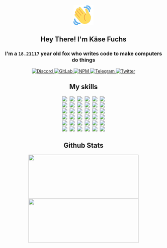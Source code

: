 <div><p align=center><img src=./resources/images/wave.gif width=64px height=64px></p><h2 align=center>Hey There! I'm Käse Fuchs</h2><h3 align=center>I'm a <code>18.21117</code> year old fox who writes code to make computers do things</h3><p align=center><a href=https://discord.com/users/507526681125322772><img alt=Discord src="https://img.shields.io/badge/Discord-5865F2?logo=discord&logoColor=white&style=flat-square#94d65e6c54ebd8745bb36ba24df97003"> </a><a href=https://gitlab.com/kasefuchs><img alt=GitLab src="https://img.shields.io/badge/GitLab-330F63?logo=gitlab&logoColor=white&style=flat-square#94d65e6c54ebd8745bb36ba24df97003"> </a><a href=https://npmjs.com/~kasefuchs><img alt=NPM src="https://img.shields.io/badge/NPM-CB3837?logo=npm&logoColor=white&style=flat-square#94d65e6c54ebd8745bb36ba24df97003"> </a><a href=https://t.me/kasefuchs><img alt=Telegram src="https://img.shields.io/badge/Telegram-2CA5E0?logo=telegram&logoColor=white&style=flat-square#94d65e6c54ebd8745bb36ba24df97003"> </a><a href=https://twitter.com/kasefuchs><img alt=Twitter src="https://img.shields.io/badge/Twitter-1DA1F2?logo=twitter&logoColor=white&style=flat-square#94d65e6c54ebd8745bb36ba24df97003"></a></p><h2 align=center>My skills</h2><p align=center><a href=https://aws.amazon.com/ ><picture><source srcset="https://skillicons.dev/icons?i=aws&theme=dark#94d65e6c54ebd8745bb36ba24df97003" media="(prefers-color-scheme: dark)"><source srcset="https://skillicons.dev/icons?i=aws&theme=light#94d65e6c54ebd8745bb36ba24df97003" media="(prefers-color-scheme: light), (prefers-color-scheme: no-preference)"><img src="https://skillicons.dev/icons?i=aws&theme=light#94d65e6c54ebd8745bb36ba24df97003"></picture></a>&nbsp;&nbsp;<a href=https://en.wikipedia.org/wiki/Bash_(Unix_shell)><picture><source srcset="https://skillicons.dev/icons?i=bash&theme=dark#94d65e6c54ebd8745bb36ba24df97003" media="(prefers-color-scheme: dark)"><source srcset="https://skillicons.dev/icons?i=bash&theme=light#94d65e6c54ebd8745bb36ba24df97003" media="(prefers-color-scheme: light), (prefers-color-scheme: no-preference)"><img src="https://skillicons.dev/icons?i=bash&theme=light#94d65e6c54ebd8745bb36ba24df97003"></picture></a>&nbsp;&nbsp;<a href=https://discord.com/developers/docs><picture><source srcset="https://skillicons.dev/icons?i=bots&theme=dark#94d65e6c54ebd8745bb36ba24df97003" media="(prefers-color-scheme: dark)"><source srcset="https://skillicons.dev/icons?i=bots&theme=light#94d65e6c54ebd8745bb36ba24df97003" media="(prefers-color-scheme: light), (prefers-color-scheme: no-preference)"><img src="https://skillicons.dev/icons?i=bots&theme=light#94d65e6c54ebd8745bb36ba24df97003"></picture></a>&nbsp;&nbsp;<a href=https://www.cloudflare.com/ ><picture><source srcset="https://skillicons.dev/icons?i=cloudflare&theme=dark#94d65e6c54ebd8745bb36ba24df97003" media="(prefers-color-scheme: dark)"><source srcset="https://skillicons.dev/icons?i=cloudflare&theme=light#94d65e6c54ebd8745bb36ba24df97003" media="(prefers-color-scheme: light), (prefers-color-scheme: no-preference)"><img src="https://skillicons.dev/icons?i=cloudflare&theme=light#94d65e6c54ebd8745bb36ba24df97003"></picture></a>&nbsp;&nbsp;<a href=https://en.wikipedia.org/wiki/CSS><picture><source srcset="https://skillicons.dev/icons?i=css&theme=dark#94d65e6c54ebd8745bb36ba24df97003" media="(prefers-color-scheme: dark)"><source srcset="https://skillicons.dev/icons?i=css&theme=light#94d65e6c54ebd8745bb36ba24df97003" media="(prefers-color-scheme: light), (prefers-color-scheme: no-preference)"><img src="https://skillicons.dev/icons?i=css&theme=light#94d65e6c54ebd8745bb36ba24df97003"></picture></a>&nbsp;&nbsp;<a href=https://www.docker.com/ ><picture><source srcset="https://skillicons.dev/icons?i=docker&theme=dark#94d65e6c54ebd8745bb36ba24df97003" media="(prefers-color-scheme: dark)"><source srcset="https://skillicons.dev/icons?i=docker&theme=light#94d65e6c54ebd8745bb36ba24df97003" media="(prefers-color-scheme: light), (prefers-color-scheme: no-preference)"><img src="https://skillicons.dev/icons?i=docker&theme=light#94d65e6c54ebd8745bb36ba24df97003"></picture></a><br><a href=https://www.electronjs.org/ ><picture><source srcset="https://skillicons.dev/icons?i=electron&theme=dark#94d65e6c54ebd8745bb36ba24df97003" media="(prefers-color-scheme: dark)"><source srcset="https://skillicons.dev/icons?i=electron&theme=light#94d65e6c54ebd8745bb36ba24df97003" media="(prefers-color-scheme: light), (prefers-color-scheme: no-preference)"><img src="https://skillicons.dev/icons?i=electron&theme=light#94d65e6c54ebd8745bb36ba24df97003"></picture></a>&nbsp;&nbsp;<a href=https://expressjs.com/ ><picture><source srcset="https://skillicons.dev/icons?i=express&theme=dark#94d65e6c54ebd8745bb36ba24df97003" media="(prefers-color-scheme: dark)"><source srcset="https://skillicons.dev/icons?i=express&theme=light#94d65e6c54ebd8745bb36ba24df97003" media="(prefers-color-scheme: light), (prefers-color-scheme: no-preference)"><img src="https://skillicons.dev/icons?i=express&theme=light#94d65e6c54ebd8745bb36ba24df97003"></picture></a>&nbsp;&nbsp;<a href=https://www.figma.com/ ><picture><source srcset="https://skillicons.dev/icons?i=figma&theme=dark#94d65e6c54ebd8745bb36ba24df97003" media="(prefers-color-scheme: dark)"><source srcset="https://skillicons.dev/icons?i=figma&theme=light#94d65e6c54ebd8745bb36ba24df97003" media="(prefers-color-scheme: light), (prefers-color-scheme: no-preference)"><img src="https://skillicons.dev/icons?i=figma&theme=light#94d65e6c54ebd8745bb36ba24df97003"></picture></a>&nbsp;&nbsp;<a href=https://firebase.google.com/ ><picture><source srcset="https://skillicons.dev/icons?i=firebase&theme=dark#94d65e6c54ebd8745bb36ba24df97003" media="(prefers-color-scheme: dark)"><source srcset="https://skillicons.dev/icons?i=firebase&theme=light#94d65e6c54ebd8745bb36ba24df97003" media="(prefers-color-scheme: light), (prefers-color-scheme: no-preference)"><img src="https://skillicons.dev/icons?i=firebase&theme=light#94d65e6c54ebd8745bb36ba24df97003"></picture></a>&nbsp;&nbsp;<a href=https://flask.palletsprojects.com/ ><picture><source srcset="https://skillicons.dev/icons?i=flask&theme=dark#94d65e6c54ebd8745bb36ba24df97003" media="(prefers-color-scheme: dark)"><source srcset="https://skillicons.dev/icons?i=flask&theme=light#94d65e6c54ebd8745bb36ba24df97003" media="(prefers-color-scheme: light), (prefers-color-scheme: no-preference)"><img src="https://skillicons.dev/icons?i=flask&theme=light#94d65e6c54ebd8745bb36ba24df97003"></picture></a>&nbsp;&nbsp;<a href=https://cloud.google.com/ ><picture><source srcset="https://skillicons.dev/icons?i=gcp&theme=dark#94d65e6c54ebd8745bb36ba24df97003" media="(prefers-color-scheme: dark)"><source srcset="https://skillicons.dev/icons?i=gcp&theme=light#94d65e6c54ebd8745bb36ba24df97003" media="(prefers-color-scheme: light), (prefers-color-scheme: no-preference)"><img src="https://skillicons.dev/icons?i=gcp&theme=light#94d65e6c54ebd8745bb36ba24df97003"></picture></a><br><a href=https://git-scm.com/ ><picture><source srcset="https://skillicons.dev/icons?i=git&theme=dark#94d65e6c54ebd8745bb36ba24df97003" media="(prefers-color-scheme: dark)"><source srcset="https://skillicons.dev/icons?i=git&theme=light#94d65e6c54ebd8745bb36ba24df97003" media="(prefers-color-scheme: light), (prefers-color-scheme: no-preference)"><img src="https://skillicons.dev/icons?i=git&theme=light#94d65e6c54ebd8745bb36ba24df97003"></picture></a>&nbsp;&nbsp;<a href=https://github.com/ ><picture><source srcset="https://skillicons.dev/icons?i=github&theme=dark#94d65e6c54ebd8745bb36ba24df97003" media="(prefers-color-scheme: dark)"><source srcset="https://skillicons.dev/icons?i=github&theme=light#94d65e6c54ebd8745bb36ba24df97003" media="(prefers-color-scheme: light), (prefers-color-scheme: no-preference)"><img src="https://skillicons.dev/icons?i=github&theme=light#94d65e6c54ebd8745bb36ba24df97003"></picture></a>&nbsp;&nbsp;<a href=https://gitlab.com/ ><picture><source srcset="https://skillicons.dev/icons?i=gitlab&theme=dark#94d65e6c54ebd8745bb36ba24df97003" media="(prefers-color-scheme: dark)"><source srcset="https://skillicons.dev/icons?i=gitlab&theme=light#94d65e6c54ebd8745bb36ba24df97003" media="(prefers-color-scheme: light), (prefers-color-scheme: no-preference)"><img src="https://skillicons.dev/icons?i=gitlab&theme=light#94d65e6c54ebd8745bb36ba24df97003"></picture></a>&nbsp;&nbsp;<a href=https://www.heroku.com/ ><picture><source srcset="https://skillicons.dev/icons?i=heroku&theme=dark#94d65e6c54ebd8745bb36ba24df97003" media="(prefers-color-scheme: dark)"><source srcset="https://skillicons.dev/icons?i=heroku&theme=light#94d65e6c54ebd8745bb36ba24df97003" media="(prefers-color-scheme: light), (prefers-color-scheme: no-preference)"><img src="https://skillicons.dev/icons?i=heroku&theme=light#94d65e6c54ebd8745bb36ba24df97003"></picture></a>&nbsp;&nbsp;<a href=https://en.wikipedia.org/wiki/HTML><picture><source srcset="https://skillicons.dev/icons?i=html&theme=dark#94d65e6c54ebd8745bb36ba24df97003" media="(prefers-color-scheme: dark)"><source srcset="https://skillicons.dev/icons?i=html&theme=light#94d65e6c54ebd8745bb36ba24df97003" media="(prefers-color-scheme: light), (prefers-color-scheme: no-preference)"><img src="https://skillicons.dev/icons?i=html&theme=light#94d65e6c54ebd8745bb36ba24df97003"></picture></a>&nbsp;&nbsp;<a href=https://en.wikipedia.org/wiki/JavaScript><picture><source srcset="https://skillicons.dev/icons?i=js&theme=dark#94d65e6c54ebd8745bb36ba24df97003" media="(prefers-color-scheme: dark)"><source srcset="https://skillicons.dev/icons?i=js&theme=light#94d65e6c54ebd8745bb36ba24df97003" media="(prefers-color-scheme: light), (prefers-color-scheme: no-preference)"><img src="https://skillicons.dev/icons?i=js&theme=light#94d65e6c54ebd8745bb36ba24df97003"></picture></a><br><a href=https://en.wikipedia.org/wiki/Linux><picture><source srcset="https://skillicons.dev/icons?i=linux&theme=dark#94d65e6c54ebd8745bb36ba24df97003" media="(prefers-color-scheme: dark)"><source srcset="https://skillicons.dev/icons?i=linux&theme=light#94d65e6c54ebd8745bb36ba24df97003" media="(prefers-color-scheme: light), (prefers-color-scheme: no-preference)"><img src="https://skillicons.dev/icons?i=linux&theme=light#94d65e6c54ebd8745bb36ba24df97003"></picture></a>&nbsp;&nbsp;<a href=https://mui.com/ ><picture><source srcset="https://skillicons.dev/icons?i=materialui&theme=dark#94d65e6c54ebd8745bb36ba24df97003" media="(prefers-color-scheme: dark)"><source srcset="https://skillicons.dev/icons?i=materialui&theme=light#94d65e6c54ebd8745bb36ba24df97003" media="(prefers-color-scheme: light), (prefers-color-scheme: no-preference)"><img src="https://skillicons.dev/icons?i=materialui&theme=light#94d65e6c54ebd8745bb36ba24df97003"></picture></a>&nbsp;&nbsp;<a href=https://en.wikipedia.org/wiki/Markdown><picture><source srcset="https://skillicons.dev/icons?i=md&theme=dark#94d65e6c54ebd8745bb36ba24df97003" media="(prefers-color-scheme: dark)"><source srcset="https://skillicons.dev/icons?i=md&theme=light#94d65e6c54ebd8745bb36ba24df97003" media="(prefers-color-scheme: light), (prefers-color-scheme: no-preference)"><img src="https://skillicons.dev/icons?i=md&theme=light#94d65e6c54ebd8745bb36ba24df97003"></picture></a>&nbsp;&nbsp;<a href=https://www.mongodb.com/ ><picture><source srcset="https://skillicons.dev/icons?i=mongodb&theme=dark#94d65e6c54ebd8745bb36ba24df97003" media="(prefers-color-scheme: dark)"><source srcset="https://skillicons.dev/icons?i=mongodb&theme=light#94d65e6c54ebd8745bb36ba24df97003" media="(prefers-color-scheme: light), (prefers-color-scheme: no-preference)"><img src="https://skillicons.dev/icons?i=mongodb&theme=light#94d65e6c54ebd8745bb36ba24df97003"></picture></a>&nbsp;&nbsp;<a href=https://www.mysql.com/ ><picture><source srcset="https://skillicons.dev/icons?i=mysql&theme=dark#94d65e6c54ebd8745bb36ba24df97003" media="(prefers-color-scheme: dark)"><source srcset="https://skillicons.dev/icons?i=mysql&theme=light#94d65e6c54ebd8745bb36ba24df97003" media="(prefers-color-scheme: light), (prefers-color-scheme: no-preference)"><img src="https://skillicons.dev/icons?i=mysql&theme=light#94d65e6c54ebd8745bb36ba24df97003"></picture></a>&nbsp;&nbsp;<a href=https://nextjs.org/ ><picture><source srcset="https://skillicons.dev/icons?i=nextjs&theme=dark#94d65e6c54ebd8745bb36ba24df97003" media="(prefers-color-scheme: dark)"><source srcset="https://skillicons.dev/icons?i=nextjs&theme=light#94d65e6c54ebd8745bb36ba24df97003" media="(prefers-color-scheme: light), (prefers-color-scheme: no-preference)"><img src="https://skillicons.dev/icons?i=nextjs&theme=light#94d65e6c54ebd8745bb36ba24df97003"></picture></a><br><a href=https://nodejs.org/en/ ><picture><source srcset="https://skillicons.dev/icons?i=nodejs&theme=dark#94d65e6c54ebd8745bb36ba24df97003" media="(prefers-color-scheme: dark)"><source srcset="https://skillicons.dev/icons?i=nodejs&theme=light#94d65e6c54ebd8745bb36ba24df97003" media="(prefers-color-scheme: light), (prefers-color-scheme: no-preference)"><img src="https://skillicons.dev/icons?i=nodejs&theme=light#94d65e6c54ebd8745bb36ba24df97003"></picture></a>&nbsp;&nbsp;<a href=https://www.postgresql.org/ ><picture><source srcset="https://skillicons.dev/icons?i=postgres&theme=dark#94d65e6c54ebd8745bb36ba24df97003" media="(prefers-color-scheme: dark)"><source srcset="https://skillicons.dev/icons?i=postgres&theme=light#94d65e6c54ebd8745bb36ba24df97003" media="(prefers-color-scheme: light), (prefers-color-scheme: no-preference)"><img src="https://skillicons.dev/icons?i=postgres&theme=light#94d65e6c54ebd8745bb36ba24df97003"></picture></a>&nbsp;&nbsp;<a href=https://learn.microsoft.com/en-us/powershell/ ><picture><source srcset="https://skillicons.dev/icons?i=powershell&theme=dark#94d65e6c54ebd8745bb36ba24df97003" media="(prefers-color-scheme: dark)"><source srcset="https://skillicons.dev/icons?i=powershell&theme=light#94d65e6c54ebd8745bb36ba24df97003" media="(prefers-color-scheme: light), (prefers-color-scheme: no-preference)"><img src="https://skillicons.dev/icons?i=powershell&theme=light#94d65e6c54ebd8745bb36ba24df97003"></picture></a>&nbsp;&nbsp;<a href=https://www.python.org/ ><picture><source srcset="https://skillicons.dev/icons?i=py&theme=dark#94d65e6c54ebd8745bb36ba24df97003" media="(prefers-color-scheme: dark)"><source srcset="https://skillicons.dev/icons?i=py&theme=light#94d65e6c54ebd8745bb36ba24df97003" media="(prefers-color-scheme: light), (prefers-color-scheme: no-preference)"><img src="https://skillicons.dev/icons?i=py&theme=light#94d65e6c54ebd8745bb36ba24df97003"></picture></a>&nbsp;&nbsp;<a href=https://www.raspberrypi.org/ ><picture><source srcset="https://skillicons.dev/icons?i=raspberrypi&theme=dark#94d65e6c54ebd8745bb36ba24df97003" media="(prefers-color-scheme: dark)"><source srcset="https://skillicons.dev/icons?i=raspberrypi&theme=light#94d65e6c54ebd8745bb36ba24df97003" media="(prefers-color-scheme: light), (prefers-color-scheme: no-preference)"><img src="https://skillicons.dev/icons?i=raspberrypi&theme=light#94d65e6c54ebd8745bb36ba24df97003"></picture></a>&nbsp;&nbsp;<a href=https://reactjs.org/ ><picture><source srcset="https://skillicons.dev/icons?i=react&theme=dark#94d65e6c54ebd8745bb36ba24df97003" media="(prefers-color-scheme: dark)"><source srcset="https://skillicons.dev/icons?i=react&theme=light#94d65e6c54ebd8745bb36ba24df97003" media="(prefers-color-scheme: light), (prefers-color-scheme: no-preference)"><img src="https://skillicons.dev/icons?i=react&theme=light#94d65e6c54ebd8745bb36ba24df97003"></picture></a><br><a href=https://redux.js.org/ ><picture><source srcset="https://skillicons.dev/icons?i=redux&theme=dark#94d65e6c54ebd8745bb36ba24df97003" media="(prefers-color-scheme: dark)"><source srcset="https://skillicons.dev/icons?i=redux&theme=light#94d65e6c54ebd8745bb36ba24df97003" media="(prefers-color-scheme: light), (prefers-color-scheme: no-preference)"><img src="https://skillicons.dev/icons?i=redux&theme=light#94d65e6c54ebd8745bb36ba24df97003"></picture></a>&nbsp;&nbsp;<a href=https://en.wikipedia.org/wiki/Regular_expression><picture><source srcset="https://skillicons.dev/icons?i=regex&theme=dark#94d65e6c54ebd8745bb36ba24df97003" media="(prefers-color-scheme: dark)"><source srcset="https://skillicons.dev/icons?i=regex&theme=light#94d65e6c54ebd8745bb36ba24df97003" media="(prefers-color-scheme: light), (prefers-color-scheme: no-preference)"><img src="https://skillicons.dev/icons?i=regex&theme=light#94d65e6c54ebd8745bb36ba24df97003"></picture></a>&nbsp;&nbsp;<a href=https://en.wikipedia.org/wiki/Sass_(stylesheet_language)><picture><source srcset="https://skillicons.dev/icons?i=sass&theme=dark#94d65e6c54ebd8745bb36ba24df97003" media="(prefers-color-scheme: dark)"><source srcset="https://skillicons.dev/icons?i=sass&theme=light#94d65e6c54ebd8745bb36ba24df97003" media="(prefers-color-scheme: light), (prefers-color-scheme: no-preference)"><img src="https://skillicons.dev/icons?i=sass&theme=light#94d65e6c54ebd8745bb36ba24df97003"></picture></a>&nbsp;&nbsp;<a href=https://www.typescriptlang.org/ ><picture><source srcset="https://skillicons.dev/icons?i=ts&theme=dark#94d65e6c54ebd8745bb36ba24df97003" media="(prefers-color-scheme: dark)"><source srcset="https://skillicons.dev/icons?i=ts&theme=light#94d65e6c54ebd8745bb36ba24df97003" media="(prefers-color-scheme: light), (prefers-color-scheme: no-preference)"><img src="https://skillicons.dev/icons?i=ts&theme=light#94d65e6c54ebd8745bb36ba24df97003"></picture></a>&nbsp;&nbsp;<a href=https://unity.com/ ><picture><source srcset="https://skillicons.dev/icons?i=unity&theme=dark#94d65e6c54ebd8745bb36ba24df97003" media="(prefers-color-scheme: dark)"><source srcset="https://skillicons.dev/icons?i=unity&theme=light#94d65e6c54ebd8745bb36ba24df97003" media="(prefers-color-scheme: light), (prefers-color-scheme: no-preference)"><img src="https://skillicons.dev/icons?i=unity&theme=light#94d65e6c54ebd8745bb36ba24df97003"></picture></a>&nbsp;&nbsp;<a href=https://workers.cloudflare.com/ ><picture><source srcset="https://skillicons.dev/icons?i=workers&theme=dark#94d65e6c54ebd8745bb36ba24df97003" media="(prefers-color-scheme: dark)"><source srcset="https://skillicons.dev/icons?i=workers&theme=light#94d65e6c54ebd8745bb36ba24df97003" media="(prefers-color-scheme: light), (prefers-color-scheme: no-preference)"><img src="https://skillicons.dev/icons?i=workers&theme=light#94d65e6c54ebd8745bb36ba24df97003"></picture></a><br></p><h2 align=center>Github Stats</h2><p align=center><picture><source srcset="https://github-readme-stats-kasefuchs.vercel.app/api/?count_private=true&hide_border=true&hide_rank=true&line_height=20&hide_title=true&username=Kasefuchs&theme=dark#94d65e6c54ebd8745bb36ba24df97003" media="(prefers-color-scheme: dark)"><source srcset="https://github-readme-stats-kasefuchs.vercel.app/api/?count_private=true&hide_border=true&hide_rank=true&line_height=20&hide_title=true&username=Kasefuchs&theme=light#94d65e6c54ebd8745bb36ba24df97003" media="(prefers-color-scheme: light), (prefers-color-scheme: no-preference)"><img align=middle width=350 height=140 src="https://github-readme-stats-kasefuchs.vercel.app/api/?count_private=true&hide_border=true&hide_rank=true&line_height=20&hide_title=true&username=Kasefuchs&theme=light#94d65e6c54ebd8745bb36ba24df97003"></picture><picture><source srcset="https://github-readme-stats-kasefuchs.vercel.app/api/top-langs/?count_private=true&hide_border=true&layout=compact&username=Kasefuchs&theme=dark#94d65e6c54ebd8745bb36ba24df97003" media="(prefers-color-scheme: dark)"><source srcset="https://github-readme-stats-kasefuchs.vercel.app/api/top-langs/?count_private=true&hide_border=true&layout=compact&username=Kasefuchs&theme=light#94d65e6c54ebd8745bb36ba24df97003" media="(prefers-color-scheme: light), (prefers-color-scheme: no-preference)"><img align=middle width=350 height=140 src="https://github-readme-stats-kasefuchs.vercel.app/api/top-langs/?count_private=true&hide_border=true&layout=compact&username=Kasefuchs&theme=light#94d65e6c54ebd8745bb36ba24df97003"></picture></p><img src="https://hit.yhype.me/github/profile?user_id=64592097#94d65e6c54ebd8745bb36ba24df97003" alt=""></div>